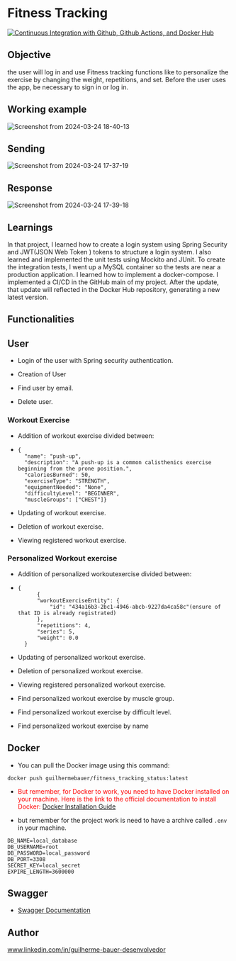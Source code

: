 # Fitness Tracking  

[![Continuous Integration with Github, Github Actions, and Docker Hub](https://github.com/GuilhermeBauer16/E-commerce/actions/workflows/continuous-integration.yml/badge.svg?event=label)](https://github.com/GuilhermeBauer16/E-commerce/actions/workflows/continuous-integration.yml)
## Objective  

the user will log in and use Fitness tracking functions like to personalize the exercise by changing the weight, repetitions, and set. Before the user uses the app, be necessary to sign in or log in.         
    
         
## Working example          

![Screenshot from 2024-03-24 18-40-13](https://github.com/GuilhermeBauer16/E-commerce/assets/123701893/13931538-892c-4ac8-87ba-a28e28c52207)



## Sending 
![Screenshot from 2024-03-24 17-37-19](https://github.com/GuilhermeBauer16/E-commerce/assets/123701893/41fe1c6b-12ba-488c-b481-80e5fa305ff8)

## Response 

![Screenshot from 2024-03-24 17-39-18](https://github.com/GuilhermeBauer16/E-commerce/assets/123701893/3d103913-5cb9-4ec8-aa44-e8eb9f5f5edf)



## Learnings 

In that project, I learned how to create a login system using Spring Security and JWT(JSON Web Token ) tokens to structure a login system. I also learned and implemented the unit tests using Mockito and JUnit. To create the integration tests, I went up a MySQL container so the tests are near a production application. I learned how to implement a docker-compose. I implemented a CI/CD in the GitHub main of my project. After the update, that update will reflected in the Docker Hub repository, generating a new latest version.




## Functionalities

## User 
* Login of the user with Spring security authentication.

* Creation of User

* Find user by email.
  
* Delete user.


### Workout Exercise
* Addition of workout exercise divided between:    
* ```dotworkout
  {
    "name": "push-up",
    "description": "A push-up is a common calisthenics exercise beginning from the prone position.",
    "caloriesBurned": 50,
    "exerciseType": "STRENGTH",
    "equipmentNeeded": "None",
    "difficultyLevel": "BEGINNER",
    "muscleGroups": ["CHEST"]}
    ```
 
* Updating of workout exercise.     
  
* Deletion of workout exercise.

* Viewing registered workout exercise.


### Personalized Workout exercise

* Addition of personalized workoutexercise divided between:    
* ```dotworkout
  {
        {
        "workoutExerciseEntity": {
            "id": "434a16b3-2bc1-4946-abcb-9227da4ca58c"(ensure of that ID is already registrated)
        },
        "repetitions": 4,
        "series": 5,
        "weight": 0.0
    }
    ```
   
* Updating of personalized workout exercise.     
  
* Deletion of personalized workout exercise.

* Viewing registered personalized workout exercise.

* Find personalized workout exercise by muscle group.

* Find personalized workout exercise by difficult level.

* Find personalized workout exercise by name

## Docker 

* You can pull the Docker image using this command:
 ```dotdocker
docker push guilhermebauer/fitness_tracking_status:latest
```

* <span style="color:red;"> But remember, for Docker to work, you need to have Docker installed on your machine. Here is the link to the official documentation to install Docker: [Docker Installation Guide](https://docs.docker.com/get-docker/)</span>

* but remember for the project work is need to have a archive called `.env` in your machine.

```dotenv
DB_NAME=local_database
DB_USERNAME=root
DB_PASSWORD=local_password
DB_PORT=3308
SECRET_KEY=local_secret
EXPIRE_LENGTH=3600000
``` 

## Swagger

* [Swagger Documentation](http://localhost:8080/swagger-ui/index.html)
  
## Author
 www.linkedin.com/in/guilherme-bauer-desenvolvedor

